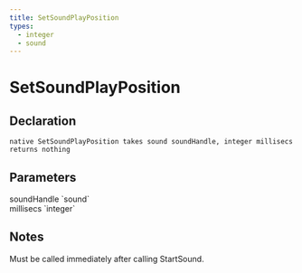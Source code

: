 ```yaml
---
title: SetSoundPlayPosition
types:
  - integer
  - sound
---
```


# SetSoundPlayPosition

## Declaration

```
native SetSoundPlayPosition takes sound soundHandle, integer millisecs returns nothing
```

## Parameters
<dl>
  <dt>soundHandle `sound`</dt>
  <dd></dd>

  <dt>millisecs `integer`</dt>
  <dd></dd>
</dl>

## Notes 
Must be called immediately after calling StartSound.
